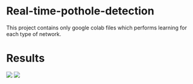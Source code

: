# Real-time-pothole-detection
This project contains only google colab files which performs learning for each type of network.
# Results
![](https://i.ibb.co/LP5Pb41/polehoe.png)
![](https://i.ibb.co/bsMTkgW/polehoe-1.png)
